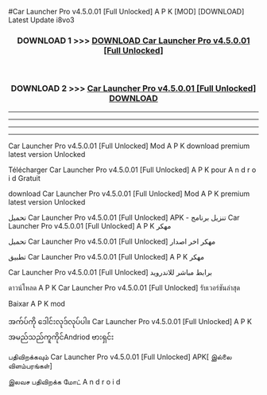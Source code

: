 #Car Launcher Pro v4.5.0.01  [Full Unlocked] A P K [MOD] [DOWNLOAD] Latest Update i8vo3



<div align="center">

<h3>DOWNLOAD 1 >>> <a href="https://teeasianyam.web.app?sq=Car Launcher Pro v4.5.0.01  [Full Unlocked]">DOWNLOAD Car Launcher Pro v4.5.0.01  [Full Unlocked] </a></h3><br>

<h3>DOWNLOAD 2 >>> <a href="https://teeasianyam.web.app?sq=Car Launcher Pro v4.5.0.01  [Full Unlocked] ">Car Launcher Pro v4.5.0.01  [Full Unlocked]  DOWNLOAD </a></h3>

</div>


----------------------------------------------------------

----------------------------------------------------------

----------------------------------------------------------

----------------------------------------------------------


Car Launcher Pro v4.5.0.01  [Full Unlocked]  Mod A P K download premium latest version Unlocked

Télécharger Car Launcher Pro v4.5.0.01  [Full Unlocked]  A P K pour A n d r o i d Gratuit

download Car Launcher Pro v4.5.0.01  [Full Unlocked]  Mod A P K premium latest version Unlocked

تحميل Car Launcher Pro v4.5.0.01  [Full Unlocked]  APK - تنزيل برنامج Car Launcher Pro v4.5.0.01  [Full Unlocked]  A P K مهكر

تحميل Car Launcher Pro v4.5.0.01  [Full Unlocked]  مهكر اخر اصدار

تطبيق Car Launcher Pro v4.5.0.01  [Full Unlocked]  A P K مهكر

Car Launcher Pro v4.5.0.01  [Full Unlocked]  برابط مباشر للاندرويد

ดาวน์โหลด A P K Car Launcher Pro v4.5.0.01  [Full Unlocked]  รับเวอร์ชันล่าสุด

Baixar A P K mod

အက်ပ်ကို ဒေါင်းလုဒ်လုပ်ပါ။ Car Launcher Pro v4.5.0.01  [Full Unlocked]  A P K အမည်သည်ကူကိုင်Andriod ဗားရှင်း

பதிவிறக்கவும் Car Launcher Pro v4.5.0.01  [Full Unlocked]  APK[ இல்லை விளம்பரங்கள்] 
 
இலவச பதிவிறக்க மோட் A n d r o i d



